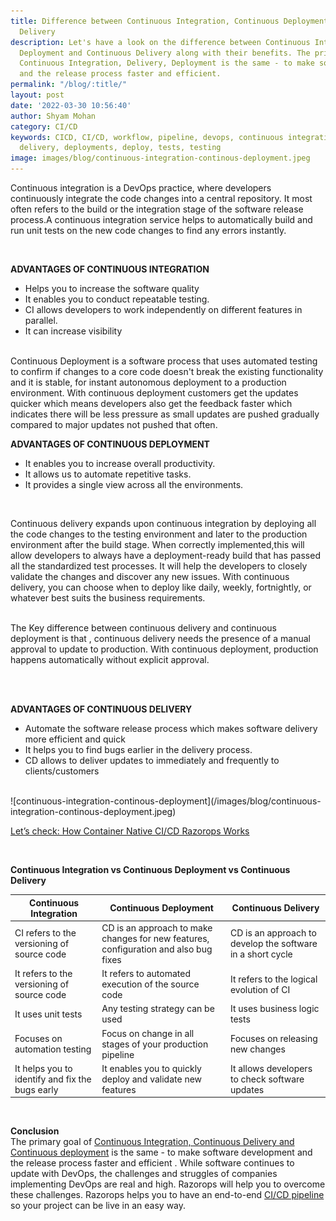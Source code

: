 ```yaml
---
title: Difference between Continuous Integration, Continuous Deployment and Continuous
  Delivery
description: Let's have a look on the difference between Continuous Integration, Continuous
  Deployment and Continuous Delivery along with their benefits. The primary goal of
  Continuous Integration, Delivery, Deployment is the same - to make software development
  and the release process faster and efficient.
permalink: "/blog/:title/"
layout: post
date: '2022-03-30 10:56:40'
author: Shyam Mohan
category: CI/CD
keywords: CICD, CI/CD, workflow, pipeline, devops, continuous integration, continuous
  delivery, deployments, deploy, tests, testing
image: images/blog/continuous-integration-continous-deployment.jpeg
---
```


Continuous integration is a DevOps practice, where developers continuously integrate the code changes into a central repository. It most often refers to the build or the integration stage of the software release process.A continuous integration service helps to automatically build and run unit tests on the new code changes to find any errors instantly.

<br>

**ADVANTAGES OF CONTINUOUS INTEGRATION**
* Helps you to increase the software quality 
* It enables you to conduct repeatable testing.
* CI allows developers to work independently on different  features in parallel.
* It can increase visibility 

 

<br>
Continuous Deployment is a software process that uses automated testing to confirm if changes to a core code doesn't break the existing  functionality and it is stable, for instant autonomous deployment to a production environment.  With continuous deployment customers get the updates quicker which means developers also get the feedback faster which indicates there will be less pressure as small updates are pushed gradually compared to major updates not pushed that often.

<br>

**ADVANTAGES OF CONTINUOUS DEPLOYMENT**

* It enables you to increase overall productivity.
* It allows us to automate repetitive tasks.
* It provides a single view across all the environments.
 
<br>
 
 
Continuous delivery expands upon continuous integration by deploying all the code changes to the testing environment and later to the production environment after the build stage. When correctly implemented,this will allow developers to always have a deployment-ready build that has passed all the standardized test processes. It will help the developers to closely validate the changes and discover any new issues. With continuous delivery, you can choose when to deploy like daily, weekly, fortnightly, or whatever best suits the business requirements.
<br>
<br>

The Key difference between continuous delivery and continuous deployment is that , continuous delivery needs the presence of a manual approval to update to production. With continuous deployment, production happens automatically without explicit approval. 

<br>
<br>

**ADVANTAGES OF CONTINUOUS DELIVERY**
* Automate the software release process which makes software delivery more efficient and quick
* It helps you to find bugs earlier in the delivery process.
* CD allows to deliver updates to immediately and frequently to clients/customers
<br>
![continuous-integration-continous-deployment](/images/blog/continuous-integration-continous-deployment.jpeg)
 
[Let’s check: How Container Native CI/CD Razorops Works](https://razorops.com/product?utm_source=Continuous-Integration-Deployment-Delivery&utm_medium=blog&utm_campaign=Internallink#how-it-works) 
 
 <br>

**Continuous Integration vs Continuous Deployment vs Continuous Delivery**
<br>

| Continuous Integration | Continuous Deployment | Continuous Delivery |
| -------- | -------- | -------- |
| CI refers to the versioning of source code | CD is an approach to make changes for new features, configuration and also bug fixes | CD is an approach to develop the software in a short cycle |
| It refers to the versioning of source code | It refers to automated execution of the source code | It refers to the logical evolution of CI | 
| It uses unit tests | Any testing strategy can be used | It uses business logic tests |
| Focuses on automation testing | Focus on change in all stages of your production pipeline | Focuses on releasing new changes |
| It helps you to identify and fix the bugs early | It enables you to quickly deploy and validate new features | It allows developers to check software updates |

<br>

**Conclusion**
<br>
The primary goal of [Continuous Integration, Continuous Delivery and Continuous deployment](https://razorops.com/product?utm_source=Continuous-Integration-Deployment-Delivery&utm_medium=blog&utm_campaign=Internallink) is the same - to make software development and the release process faster and efficient . While software continues to update with DevOps, the challenges and struggles of companies implementing DevOps are real and high. Razorops will help you to overcome these challenges. Razorops helps you to have an end-to-end [CI/CD pipeline](https://razorops.com/blog/what-is-cicd-pipeline-explanation-of-cicd-pipeline-along-with-examples/?utm_source=Continuous-Integration-Deployment-Delivery&utm_medium=blog&utm_campaign=Internallink) so your project can be live in an easy way.

